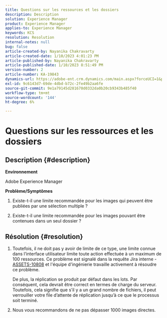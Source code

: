 ```yaml
---
title: Questions sur les ressources et les dossiers
description: Description
solution: Experience Manager
product: Experience Manager
applies-to: Experience Manager
keywords: KCS
resolution: Resolution
internal-notes: null
bug: false
article-created-by: Nayanika Chakravarty
article-created-date: 1/10/2023 4:01:23 PM
article-published-by: Nayanika Chakravarty
article-published-date: 1/10/2023 8:51:49 PM
version-number: 2
article-number: KA-19843
dynamics-url: https://adobe-ent.crm.dynamics.com/main.aspx?forceUCI=1&pagetype=entityrecord&etn=knowledgearticle&id=ea08d305-0091-ed11-aad1-6045bd0063aa
exl-id: 9c6143d7-69de-4dbd-b72c-2fe49b2aa6fe
source-git-commit: 9e1a79145d281670d0332da0b20cb9343b485f40
workflow-type: tm+mt
source-wordcount: '144'
ht-degree: 6%

---
```


# Questions sur les ressources et les dossiers

## Description {#description}


<b>Environnement</b>

Adobe Experience Manager

<b>Problème/Symptômes</b>

1. Existe-t-il une limite recommandée pour les images qui peuvent être publiées par une sélection multiple ?

2. Existe-t-il une limite recommandée pour les images pouvant être contenues dans un seul dossier ?


## Résolution {#resolution}


1. Toutefois, il ne doit pas y avoir de limite de ce type, une limite connue dans l’interface utilisateur limite toute action effectuée à un maximum de 100 ressources. Ce problème est signalé dans la requête Jira interne - [ASSETS-10808](https://jira.corp.adobe.com/browse/ASSETS-10808) et l&#39;équipe d&#39;ingénierie travaille activement à résoudre ce problème.



   De plus, la réplication se produit par défaut dans les lots. Par conséquent, cela devrait être correct en termes de charge du serveur. Toutefois, cela signifie que s’il y a un grand nombre de fichiers, il peut verrouiller votre file d’attente de réplication jusqu’à ce que le processus soit terminé.


2. Nous vous recommandons de ne pas dépasser 1000 images directes.
